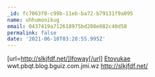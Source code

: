 ```yaml
---
_id: fc7063f0-c99b-11eb-ba72-b79131f9a095
name: uhhumonikug
email: 0437419a712618975bd208e082c40d58
permalink: false
date: '2021-06-10T03:28:55.995Z'
---
```

[url=http://slkjfdf.net/]Ifoway[/url] <a href="http://slkjfdf.net/">Etovukae</a> wwt.pbqt.blog.bguiz.com.jmi.wz http://slkjfdf.net/
